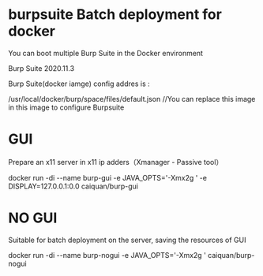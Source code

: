 # burpsuite Batch deployment for docker

You can boot multiple Burp Suite in the Docker environment

Burp Suite 2020.11.3

Burp Suite(docker iamge)  config addres is :
   
   /usr/local/docker/burp/space/files/default.json   //You can replace this image in this image to configure Burpsuite


# GUI

Prepare an x11 server <DISPLAY> in x11 ip adders（Xmanager - Passive tool）

docker run -di --name burp-gui -e JAVA_OPTS='-Xmx2g ' -e DISPLAY=127.0.0.1:0.0  caiquan/burp-gui

# NO GUI

Suitable for batch deployment on the server, saving the resources of GUI
  
docker run -di --name burp-nogui -e JAVA_OPTS='-Xmx2g '  caiquan/burp-nogui
  


